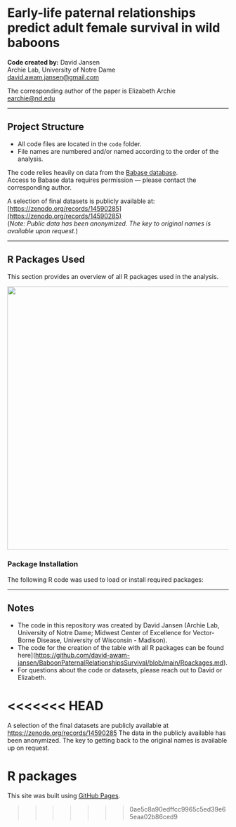 # Early-life paternal relationships predict adult female survival in wild baboons

**Code created by:** David Jansen  
Archie Lab, University of Notre Dame  
<david.awam.jansen@gmail.com>

The corresponding author of the paper is Elizabeth Archie  
<earchie@nd.edu>

---

## Project Structure

- All code files are located in the `code` folder.
- File names are numbered and/or named according to the order of the analysis.

The code relies heavily on data from the [Babase database](https://papio.biology.duke.edu/babasewiki/).  
Access to Babase data requires permission — please contact the corresponding author.

A selection of final datasets is publicly available at:  
[https://zenodo.org/records/14590285](https://zenodo.org/records/14590285)  
(*Note: Public data has been anonymized. The key to original names is available upon request.*)

---

## R Packages Used

This section provides an overview of all R packages used in the analysis.  

<img src="README_files/figure-gfm/unnamed-chunk-3-1.png" width="600" />

<!-- RPACKAGES_START -->
<!-- (The Rpackages.md content will be inserted here.) -->
<!-- RPACKAGES_END -->

### Package Installation

The following R code was used to load or install required packages:

<!-- (You can paste your install/load script here if you want.) -->

---

## Notes

- The code in this repository was created by David Jansen (Archie Lab, University of Notre Dame; Midwest Center of Excellence for Vector-Borne Disease, University of Wisconsin - Madison).
- The code for the creation of the table with all R packages can be found here](https://github.com/david-awam-jansen/BaboonPaternalRelationshipsSurvival/blob/main/Rpackages.md).
- For questions about the code or datasets, please reach out to David or Elizabeth.

<<<<<<< HEAD
=======
A selection of the final datasets are publicly available at https://zenodo.org/records/14590285
The data in the publicly available has been anonymized. The key to getting back to the original names is available up on request.

# R packages
This site was built using [GitHub Pages](https://github.com/david-awam-jansen/BaboonPaternalRelationshipsSurvival/blob/main/Rpackages.md).
>>>>>>> 0ae5c8a90edffcc9965c5ed39e65eaa02b86ced9
